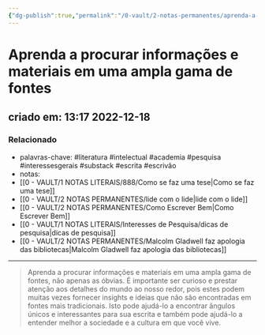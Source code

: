```yaml
---
{"dg-publish":true,"permalink":"/0-vault/2-notas-permanentes/aprenda-a-procurar-informacoes-e-materiais-em-uma-ampla-gama-de-fontes/","tags":["permanente","literatura","intelectual","academia","pesquisa","interessesgerais","substack","escrita","escrivão"],"dgHomeLink":true,"dgShowLocalGraph":true,"dgShowFileTree":true,"dgEnableSearch":true}
---
```


# Aprenda a procurar informações e materiais em uma ampla gama de fontes
## criado em: 13:17 2022-12-18

### Relacionado
- palavras-chave: #literatura #intelectual #academia #pesquisa #interessesgerais #substack #escrita #escrivão 
- notas: 
- [[0 - VAULT/1 NOTAS LITERAIS/888/Como se faz uma tese\|Como se faz uma tese]]
- [[0 - VAULT/2 NOTAS PERMANENTES/lide com o lide\|lide com o lide]]
- [[0 - VAULT/2 NOTAS PERMANENTES/Como Escrever Bem\|Como Escrever Bem]]
- [[0 - VAULT/1 NOTAS LITERAIS/Interesses de Pesquisa/dicas de pesquisa\|dicas de pesquisa]]
- [[0 - VAULT/2 NOTAS PERMANENTES/Malcolm Gladwell faz apologia das bibliotecas\|Malcolm Gladwell faz apologia das bibliotecas]]

---
>Aprenda a procurar informações e materiais em uma ampla gama de fontes, não apenas as óbvias. É importante ser curioso e prestar atenção aos detalhes do mundo ao nosso redor, pois estes podem muitas vezes fornecer insights e ideias que não são encontradas em fontes mais tradicionais. Isto pode ajudá-lo a encontrar ângulos únicos e interessantes para sua escrita e também pode ajudá-lo a entender melhor a sociedade e a cultura em que você vive.